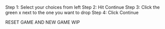 Step 1: Select your choices from left
Step 2: Hit Continue
Step 3: Click the green x next to the one you want to drop
Step 4: Click Continue

RESET GAME AND NEW GAME WIP

